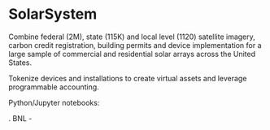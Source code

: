 # SolarSystem

Combine federal (2M), state (115K) and local level (1120) satellite imagery, carbon credit registration, building permits and device implementation for a large sample of commercial and residential solar arrays across the United States.

Tokenize devices and installations to create virtual assets and leverage programmable accounting.

Python/Jupyter notebooks:

. BNL - 


